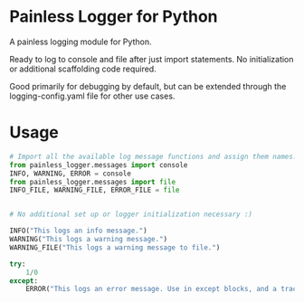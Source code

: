 # Painless Logger for Python
 
A painless logging module for Python. 

Ready to log to console and file after just import statements. No initialization or additional scaffolding code required. 

Good primarily for debugging by default, but can be extended through the logging-config.yaml file for other use cases.


# Usage

```python
# Import all the available log message functions and assign them names.
from painless_logger.messages import console
INFO, WARNING, ERROR = console
from painless_logger.messages import file
INFO_FILE, WARNING_FILE, ERROR_FILE = file


# No additional set up or logger initialization necessary :)

INFO("This logs an info message.")
WARNING("This logs a warning message.")
WARNING_FILE("This logs a warning message to file.")

try:
    1/0
except:
    ERROR("This logs an error message. Use in except blocks, and a traceback will be added automatically.")

```
